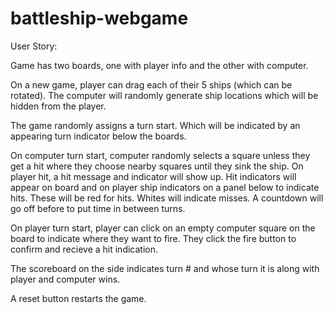 # battleship-webgame

User Story:

Game has two boards, one with player info and the other with computer.

On a new game, player can drag each of their 5 ships (which can be rotated). The computer will randomly generate ship locations which will be hidden from the player.

The game randomly assigns a turn start. Which will be indicated by an appearing turn indicator below the boards. 

On computer turn start, computer randomly selects a square unless they get a hit where they choose nearby squares until they sink the ship. On player hit, a hit message and indicator will show up. Hit indicators will appear on board and on player ship indicators on a panel below to indicate hits. These will be red for hits. Whites will indicate misses. A countdown will go off before to put time in between turns.

On player turn start, player can click on an empty computer square on the board to indicate where they want to fire. They click the fire button to confirm and recieve a hit indication. 

The scoreboard on the side indicates turn # and whose turn it is along with player and computer wins. 

A reset button restarts the game. 